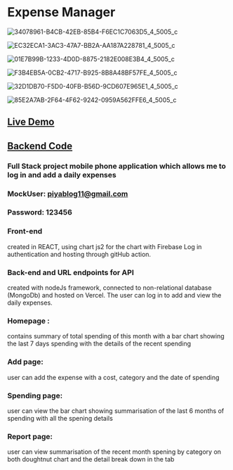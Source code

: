 # Expense Manager

![34078961-B4CB-42EB-85B4-F6EC1C7063D5_4_5005_c](https://github.com/pilahr/expense-manager-frontend/assets/125895065/0ae5cd9d-f611-4562-93f8-d3d4fd742437)

![EC32ECA1-3AC3-47A7-BB2A-AA187A228781_4_5005_c](https://github.com/pilahr/expense-manager-frontend/assets/125895065/1cd087b4-319a-4037-8742-daa758367d4a)

![01E7B99B-1233-4D0D-8875-2182E008E3B4_4_5005_c](https://github.com/pilahr/expense-manager-frontend/assets/125895065/ce984283-12b2-4846-8b25-6db242cc3ffb)

![F3B4EB5A-0CB2-4717-B925-8B8A48BF57FE_4_5005_c](https://github.com/pilahr/expense-manager-frontend/assets/125895065/1b6b8889-94e5-46c2-a2ca-0ef4af7a1ce1)

![32D1DB70-F5D0-40FB-B56D-9CD607E965E1_4_5005_c](https://github.com/pilahr/expense-manager-frontend/assets/125895065/a33359ba-4525-45e0-a0c6-6addb06ce47e)

![85E2A7AB-2F64-4F62-9242-0959A562FFE6_4_5005_c](https://github.com/pilahr/expense-manager-frontend/assets/125895065/abb20392-be05-4d00-bc1f-aeea5c4db774)




## [Live Demo](https://expense-manager-frontend-e1ae8.web.app)

## [Backend Code](https://github.com/pilahr/my-journey-new-backend)


### Full Stack project mobile phone application which allows me to log in and add a daily expenses


### MockUser: piyablog11@gmail.com 
### Password: 123456 

### Front-end 
created in REACT, using chart js2 for the chart with Firebase Log in authentication and hosting through gitHub action. 

### Back-end and URL endpoints for API 
created with nodeJs framework, connected to non-relational database (MongoDb) and hosted on Vercel. 
The user can log in to add and view the daily expenses.

### Homepage : 
contains summary of total spending of this month with a bar chart showing the last 7 days spending with the details of the recent spending

### Add page: 
user can add the expense with a cost, category and the date of spending

### Spending page: 
user can view the bar chart showing summarisation of the last 6 months of spending with all the spening details

### Report page: 
user can view summarisation of the recent month spening by category on both doughtnut chart and the detail break down in the tab
